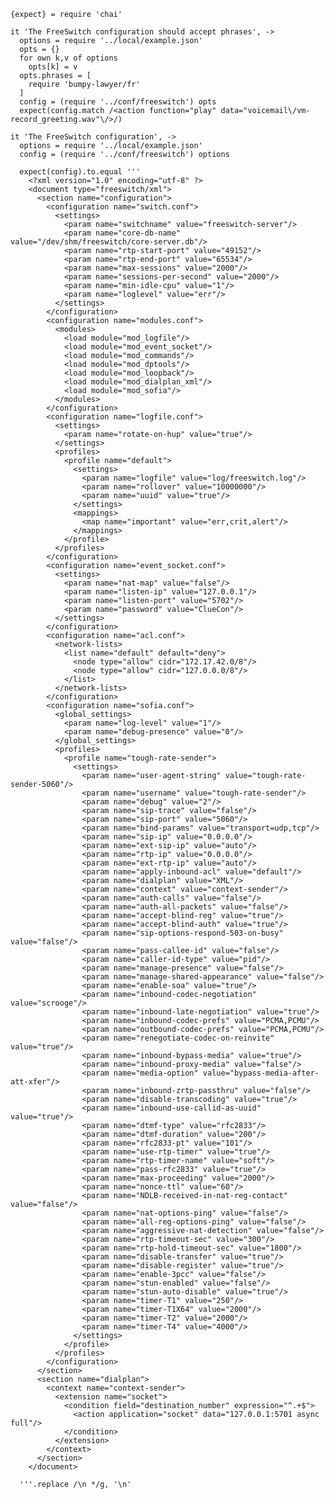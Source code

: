     {expect} = require 'chai'

    it 'The FreeSwitch configuration should accept phrases', ->
      options = require '../local/example.json'
      opts = {}
      for own k,v of options
        opts[k] = v
      opts.phrases = [
        require 'bumpy-lawyer/fr'
      ]
      config = (require '../conf/freeswitch') opts
      expect(config.match /<action function="play" data="voicemail\/vm-record_greeting.wav"\/>/)

    it 'The FreeSwitch configuration', ->
      options = require '../local/example.json'
      config = (require '../conf/freeswitch') options

      expect(config).to.equal '''
        <?xml version="1.0" encoding="utf-8" ?>
        <document type="freeswitch/xml">
          <section name="configuration">
            <configuration name="switch.conf">
              <settings>
                <param name="switchname" value="freeswitch-server"/>
                <param name="core-db-name" value="/dev/shm/freeswitch/core-server.db"/>
                <param name="rtp-start-port" value="49152"/>
                <param name="rtp-end-port" value="65534"/>
                <param name="max-sessions" value="2000"/>
                <param name="sessions-per-second" value="2000"/>
                <param name="min-idle-cpu" value="1"/>
                <param name="loglevel" value="err"/>
              </settings>
            </configuration>
            <configuration name="modules.conf">
              <modules>
                <load module="mod_logfile"/>
                <load module="mod_event_socket"/>
                <load module="mod_commands"/>
                <load module="mod_dptools"/>
                <load module="mod_loopback"/>
                <load module="mod_dialplan_xml"/>
                <load module="mod_sofia"/>
              </modules>
            </configuration>
            <configuration name="logfile.conf">
              <settings>
                <param name="rotate-on-hup" value="true"/>
              </settings>
              <profiles>
                <profile name="default">
                  <settings>
                    <param name="logfile" value="log/freeswitch.log"/>
                    <param name="rollover" value="10000000"/>
                    <param name="uuid" value="true"/>
                  </settings>
                  <mappings>
                    <map name="important" value="err,crit,alert"/>
                  </mappings>
                </profile>
              </profiles>
            </configuration>
            <configuration name="event_socket.conf">
              <settings>
                <param name="nat-map" value="false"/>
                <param name="listen-ip" value="127.0.0.1"/>
                <param name="listen-port" value="5702"/>
                <param name="password" value="ClueCon"/>
              </settings>
            </configuration>
            <configuration name="acl.conf">
              <network-lists>
                <list name="default" default="deny">
                  <node type="allow" cidr="172.17.42.0/8"/>
                  <node type="allow" cidr="127.0.0.0/8"/>
                </list>
              </network-lists>
            </configuration>
            <configuration name="sofia.conf">
              <global_settings>
                <param name="log-level" value="1"/>
                <param name="debug-presence" value="0"/>
              </global_settings>
              <profiles>
                <profile name="tough-rate-sender">
                  <settings>
                    <param name="user-agent-string" value="tough-rate-sender-5060"/>
                    <param name="username" value="tough-rate-sender"/>
                    <param name="debug" value="2"/>
                    <param name="sip-trace" value="false"/>
                    <param name="sip-port" value="5060"/>
                    <param name="bind-params" value="transport=udp,tcp"/>
                    <param name="sip-ip" value="0.0.0.0"/>
                    <param name="ext-sip-ip" value="auto"/>
                    <param name="rtp-ip" value="0.0.0.0"/>
                    <param name="ext-rtp-ip" value="auto"/>
                    <param name="apply-inbound-acl" value="default"/>
                    <param name="dialplan" value="XML"/>
                    <param name="context" value="context-sender"/>
                    <param name="auth-calls" value="false"/>
                    <param name="auth-all-packets" value="false"/>
                    <param name="accept-blind-reg" value="true"/>
                    <param name="accept-blind-auth" value="true"/>
                    <param name="sip-options-respond-503-on-busy" value="false"/>
                    <param name="pass-callee-id" value="false"/>
                    <param name="caller-id-type" value="pid"/>
                    <param name="manage-presence" value="false"/>
                    <param name="manage-shared-appearance" value="false"/>
                    <param name="enable-soa" value="true"/>
                    <param name="inbound-codec-negotiation" value="scrooge"/>
                    <param name="inbound-late-negotiation" value="true"/>
                    <param name="inbound-codec-prefs" value="PCMA,PCMU"/>
                    <param name="outbound-codec-prefs" value="PCMA,PCMU"/>
                    <param name="renegotiate-codec-on-reinvite" value="true"/>
                    <param name="inbound-bypass-media" value="true"/>
                    <param name="inbound-proxy-media" value="false"/>
                    <param name="media-option" value="bypass-media-after-att-xfer"/>
                    <param name="inbound-zrtp-passthru" value="false"/>
                    <param name="disable-transcoding" value="true"/>
                    <param name="inbound-use-callid-as-uuid" value="true"/>
                    <param name="dtmf-type" value="rfc2833"/>
                    <param name="dtmf-duration" value="200"/>
                    <param name="rfc2833-pt" value="101"/>
                    <param name="use-rtp-timer" value="true"/>
                    <param name="rtp-timer-name" value="soft"/>
                    <param name="pass-rfc2833" value="true"/>
                    <param name="max-proceeding" value="2000"/>
                    <param name="nonce-ttl" value="60"/>
                    <param name="NDLB-received-in-nat-reg-contact" value="false"/>
                    <param name="nat-options-ping" value="false"/>
                    <param name="all-reg-options-ping" value="false"/>
                    <param name="aggressive-nat-detection" value="false"/>
                    <param name="rtp-timeout-sec" value="300"/>
                    <param name="rtp-hold-timeout-sec" value="1800"/>
                    <param name="disable-transfer" value="true"/>
                    <param name="disable-register" value="true"/>
                    <param name="enable-3pcc" value="false"/>
                    <param name="stun-enabled" value="false"/>
                    <param name="stun-auto-disable" value="true"/>
                    <param name="timer-T1" value="250"/>
                    <param name="timer-T1X64" value="2000"/>
                    <param name="timer-T2" value="2000"/>
                    <param name="timer-T4" value="4000"/>
                  </settings>
                </profile>
              </profiles>
            </configuration>
          </section>
          <section name="dialplan">
            <context name="context-sender">
              <extension name="socket">
                <condition field="destination_number" expression="^.+$">
                  <action application="socket" data="127.0.0.1:5701 async full"/>
                </condition>
              </extension>
            </context>
          </section>
        </document>

      '''.replace /\n */g, '\n'
